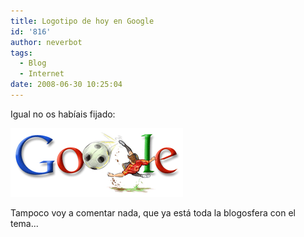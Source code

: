 ```yaml
---
title: Logotipo de hoy en Google
id: '816'
author: neverbot
tags:
  - Blog
  - Internet
date: 2008-06-30 10:25:04
---
```


Igual no os habíais fijado:

![Google Euro2008 Winner](./logotipo-de-hoy-en-google/google-euro2008-winner.gif "Google Euro2008 Winner")

Tampoco voy a comentar nada, que ya está toda la blogosfera con el tema...